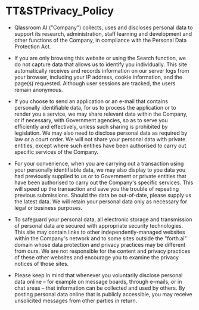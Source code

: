 # TT&STPrivacy_Policy

- Qlassroom AI ("Company") collects, uses and discloses personal data to support its  research, administration, staff learning and development and other functions of the Company, in compliance with the Personal Data Protection Act.

- If you are only browsing this website or using the Search function, we do not capture data that allows us to identify you individually. This site automatically receives and records information on our server logs from your browser, including your IP address, cookie information, and the page(s) requested. Although user sessions are tracked, the users remain anonymous.

- If you choose to send an application or an e-mail that contains personally identifiable data, for us to process the application or to render you a service, we may share relevant data within the Company, or if necessary, with Government agencies, so as to serve you efficiently and effectively, unless such sharing is prohibited by legislation. We may also need to disclose personal data as required by law or a court order. We will not share your personal data with private entities, except where such entities have been authorised to carry out specific services of the Company.

- For your convenience, when you are carrying out a transaction using your personally identifiable data, we may also display to you data you had previously supplied to us or to Government or private entities that have been authorised to carry out the Company's specific services. This will speed up the transaction and save you the trouble of repeating previous submissions. Should the data be out-of-date, please supply us the latest data. We will retain your personal data only as necessary for legal or business purposes.

- To safeguard your personal data, all electronic storage and transmission of personal data are secured with appropriate security technologies.
This site may contain links to other independently-managed websites within the Company's network and to some sites outside the "forth.ai" domain whose data protection and privacy practices may be different from ours. We are not responsible for the content and privacy practices of these other websites and encourage you to examine the privacy notices of those sites.

- Please keep in mind that whenever you voluntarily disclose personal data online – for example on message boards, through e-mails, or in chat areas – that information can be collected and used by others. By posting personal data online that is publicly accessible, you may receive unsolicited messages from other parties in return.
